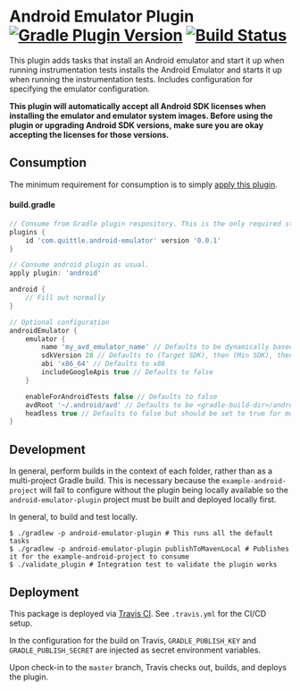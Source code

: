 # Android Emulator Plugin [![Gradle Plugin Version](https://img.shields.io/maven-metadata/v/https/plugins.gradle.org/m2/com/quittle/android-emulator-plugin/maven-metadata.xml.svg?label=Gradle+Plugin+Version)](https://plugins.gradle.org/plugin/com.quittle.android-emulator) [![Build Status](https://travis-ci.com/quittle/gradle-android-emulator.svg?branch=master)](https://travis-ci.com/quittle/gradle-android-emulator)

This plugin adds tasks that install an Android emulator and start it up when running instrumentation tests
installs the Android Emulator and starts it up when running the instrumentation tests. Includes configuration
for specifying the emulator configuration.

**This plugin will automatically accept all Android SDK licenses when installing the emulator and emulator
system images. Before using the plugin or upgrading Android SDK versions, make sure you are okay accepting the
licenses for those versions.**

## Consumption

The minimum requirement for consumption is to simply
[apply this plugin](https://plugins.gradle.org/plugin/com.quittle.android-emulator).

#### build.gradle
```groovy
// Consume from Gradle plugin respository. This is the only required step.
plugins {
    id 'com.quittle.android-emulator' version '0.0.1'
}

// Consume android plugin as usual.
apply plugin: 'android'

android {
    // Fill out normally
}

// Optional configuration
androidEmulator {
    emulator {
        name 'my_avd_emulator_name' // Defaults to be dynamically based on the configuration of the AVD
        sdkVersion 28 // Defaults to (Target SDK), then (Min SDK), then finally 10
        abi 'x86_64' // Defaults to x86
        includeGoogleApis true // Defaults to false
    }

    enableForAndroidTests false // Defaults to false
    avdRoot '~/.android/avd' // Defaults to be <gradle-build-dir>/android-avd-root
    headless true // Defaults to false but should be set to true for most CI systems
}
```

## Development

In general, perform builds in the context of each folder, rather than as a multi-project Gradle
build. This is necessary because the `example-android-project` will fail to configure without the
plugin being locally available so the `android-emulator-plugin` project must be built and deployed
locally first.

In general, to build and test locally.
```
$ ./gradlew -p android-emulator-plugin # This runs all the default tasks
$ ./gradlew -p android-emulator-plugin publishToMavenLocal # Publishes it for the example-android-project to consume
$ ./validate_plugin # Integration test to validate the plugin works
```

## Deployment
This package is deployed via [Travis CI](https://travis-ci.com/quittle/gradle-android-emulator).
See `.travis.yml` for the CI/CD setup.

In the configuration for the build on Travis, `GRADLE_PUBLISH_KEY` and `GRADLE_PUBLISH_SECRET` are
injected as secret environment variables.

Upon check-in to the `master` branch, Travis checks out, builds, and deploys the plugin.
